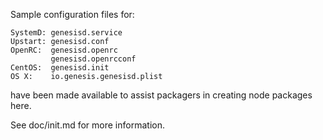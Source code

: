 Sample configuration files for:
```
SystemD: genesisd.service
Upstart: genesisd.conf
OpenRC:  genesisd.openrc
         genesisd.openrcconf
CentOS:  genesisd.init
OS X:    io.genesis.genesisd.plist
```
have been made available to assist packagers in creating node packages here.

See doc/init.md for more information.
